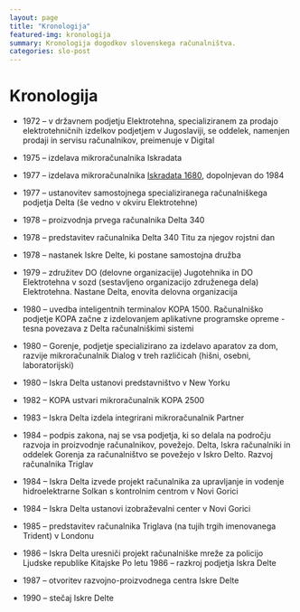 ```yaml
---
layout: page
title: "Kronologija"
featured-img: kronologija
summary: Kronologija dogodkov slovenskega računalništva.
categories: slo-post
---
```


# Kronologija

- 1972 – v državnem podjetju Elektrotehna, specializiranem za prodajo elektrotehničnih izdelkov podjetjem v Jugoslaviji, se oddelek, namenjen prodaji in servisu računalnikov, preimenuje v Digital

- 1975 – izdelava mikroračunalnika Iskradata
- 1977 – izdelava mikroračunalnika [Iskradata 1680]({{site.base}}/SloRaDe/opisi/iskradata-1680), dopolnjevan do 1984
- 1977 – ustanovitev samostojnega specializiranega računalniškega podjetja Delta (še vedno v okviru
Elektrotehne)
- 1978 – proizvodnja prvega računalnika Delta 340
- 1978 – predstavitev računalnika Delta 340 Titu za njegov rojstni dan
- 1978 – nastanek Iskre Delte, ki postane samostojna družba
- 1979 – združitev DO (delovne organizacije) Jugotehnika in DO Elektrotehna v sozd (sestavljeno
organizacijo združenega dela) Elektrotehna. Nastane Delta, enovita delovna organizacija
- 1980 – uvedba inteligentnih terminalov KOPA 1500. Računalniško podjetje KOPA začne z
izdelovanjem aplikativne programske opreme - tesna povezava z Delta računalniškimi sistemi
- 1980 – Gorenje, podjetje specializirano za izdelavo aparatov za dom, razvije mikroračunalnik Dialog v
treh različicah (hišni, osebni, laboratorijski)
- 1980 – Iskra Delta ustanovi predstavništvo v New Yorku
- 1982 – KOPA ustvari mikroračunalnik KOPA 2500
- 1983 – Iskra Delta izdela integrirani mikroračunalnik Partner
- 1984 – podpis zakona, naj se vsa podjetja, ki so delala na področju razvoja in proizvodnje
računalnikov, povežejo. Delta, Iskra računalniki in oddelek Gorenja za računalništvo se povežejo v
Iskro Delto. Razvoj računalnika Triglav
- 1984 – Iskra Delta izvede projekt računalnika za upravljanje in vodenje hidroelektrarne Solkan s
kontrolnim centrom v Novi Gorici
- 1984 – Iskra Delta ustanovi izobraževalni center v Novi Gorici
- 1985 – predstavitev računalnika Triglava (na tujih trgih imenovanega Trident) v Londonu
- 1986 – Iskra Delta uresniči projekt računalniške mreže za policijo Ljudske republike Kitajske
Po letu 1986 – razkroj podjetja Iskra Delte
- 1987 – otvoritev razvojno-proizvodnega centra Iskre Delte
- 1990 – stečaj Iskre Delte